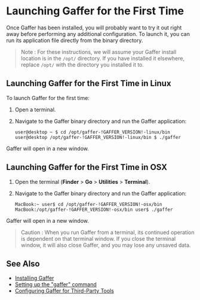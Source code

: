 # Launching Gaffer for the First Time #

Once Gaffer has been installed, you will probably want to try it out right away before performing any additional configuration. To launch it, you can run its application file directly from the binary directory.

> Note :
> For these instructions, we will assume your Gaffer install location is in the `/opt/` directory. If you have installed it elsewhere, replace `/opt/` with the directory you installed it to.

## Launching Gaffer for the First Time in Linux ##

To launch Gaffer for the first time:

1. Open a terminal.

2. Navigate to the Gaffer binary directory and run the Gaffer application:
    ```shell
    user@desktop ~ $ cd /opt/gaffer-!GAFFER_VERSION!-linux/bin
    user@desktop /opt/gaffer-!GAFFER_VERSION!-linux/bin $ ./gaffer
    ```

Gaffer will open in a new window.


## Launching Gaffer for the First Time in OSX ##

1. Open the terminal (**Finder** > **Go** > **Utilities** > **Terminal**).

2. Navigate to the Gaffer binary directory and run the Gaffer application:
    ```shell
    MacBook:~ user$ cd /opt/gaffer-!GAFFER_VERSION!-osx/bin
    MacBook:/opt/gaffer-!GAFFER_VERSION!-osx/bin user$ ./gaffer
    ```

Gaffer will open in a new window.

> Caution : 
> When you run Gaffer from a terminal, its continued operation is dependent on that terminal window. If you close the terminal window, it will also close Gaffer, and you may lose any unsaved data.

## See Also ##

* [Installing Gaffer](../InstallingGaffer/index.md)
* [Setting up the "gaffer" command](../SettingUpGafferCommand/index.md)
* [Configuring Gaffer for Third-Party Tools](../ConfiguringGafferForThirdPartyTools/index.md)
